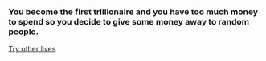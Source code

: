### You become the first trillionaire and you have too much money to spend so you decide to give some money away to random people.

[Try other lives](../home.mdgit)
